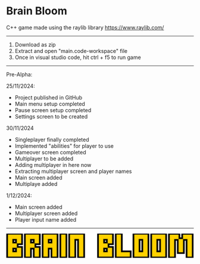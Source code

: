 # Brain Bloom
C++ game made using the raylib library
https://www.raylib.com/

---------------------------------------------------------------------------------------------------------------------------------------------------------------------

1. Download as zip
2. Extract and open "main.code-workspace" file
3. Once in visual studio code, hit ctrl + f5 to run game 

---------------------------------------------------------------------------------------------------------------------------------------------------------------------
Pre-Alpha: 

25/11/2024:
- Project published in GitHub
- Main menu setup completed
- Pause screen setup completed 
- Settings screen to be created

30/11/2024
- Singleplayer finally completed
- Implemented "abilities" for player to use
- Gameover screen completed
- Multiplayer to be added
- Adding multiplayer in here now
- Extracting multiplayer screen and player names
- Main screen added
- Multiplaye added

1/12/2024:
- Main screen added
- Multiplayer screen added
- Player input name added
---------------------------------------------------------------------------------------------------------------------------------------------------------------------
![Alt text](/assets/title-logo.png "Brain Bloom")
